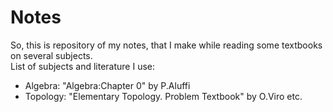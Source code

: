 
# Notes
So, this is repository of my notes, that I make while reading some textbooks on several subjects. 
<br> List of subjects and literature I use:
 * Algebra: "Algebra:Chapter 0" by P.Aluffi
 * Topology: "Elementary Topology. Problem Textbook" by O.Viro etc.
